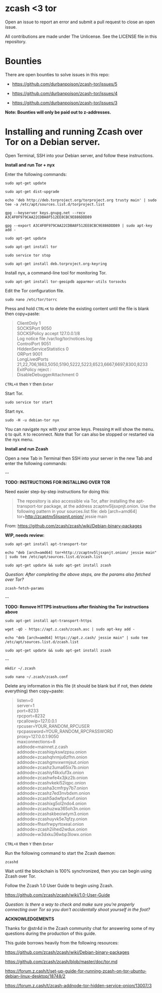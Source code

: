 # zcash <3 tor

Open an issue to report an error and submit a pull request to close an open issue.

All contributions are made under The Unlicense. See the LICENSE file in this repository.

# Bounties

There are open bounties to solve issues in this repo:

- https://github.com/durbanpoison/zcash-tor/issues/5

- https://github.com/durbanpoison/zcash-tor/issues/4

- https://github.com/durbanpoison/zcash-tor/issues/3

**Note: Bounties will only be paid out to z-addresses.**

# Installing and running Zcash over Tor on a Debian server.

Open Terminal, SSH into your Debian server, and follow these instructions.

**Install and run Tor + nyx**

Enter the following commands:

`sudo apt-get update`

`sudo apt-get dist-upgrade`

`echo 'deb http://deb.torproject.org/torproject.org trusty main' | sudo tee -a /etc/apt/sources.list.d/torproject.list`

`gpg --keyserver keys.gnupg.net --recv A3C4F0F979CAA22CDBA8F512EE8CBC9E886DDD89`

`gpg --export A3C4F0F979CAA22CDBA8F512EE8CBC9E886DDD89 | sudo apt-key add -`

`sudo apt-get update`

`sudo apt-get install tor`

`sudo service tor stop`

`sudo apt-get install deb.torproject.org-keyring`

Install nyx, a command-line tool for monitoring Tor.

`sudo apt-get install tor-geoipdb apparmor-utils torsocks`

Edit the Tor configuration file.

`sudo nano /etc/tor/torrc`

Press and hold `CTRL+K` to delete the existing content until the file is blank then copy+paste:

> ClientOnly 1  
> SOCKSPort 9050  
> SOCKSPolicy accept 127.0.0.1/8  
> Log notice file /var/log/tor/notices.log  
> ControlPort 9051  
> HiddenServiceStatistics 0  
> ORPort 9001  
> LongLivedPorts 21,22,706,1863,5050,5190,5222,5223,6523,6667,6697,8300,8233  
> ExitPolicy reject *:*  
> DisableDebuggerAttachment 0  

`CTRL+X` then `Y` then `Enter`

Start Tor.

`sudo service tor start`

Start nyx.

`sudo -H -u debian-tor nyx`

You can navigate nyx with your arrow keys. Pressing `M` will show the menu. `Q` to quit. `R` to reconnect. Note that Tor can also be stopped or restarted via the nyx menu.

**Install and run Zcash**

Open a new Tab in Terminal then SSH into your server in the new Tab and enter the following commands:

--

**TODO: INSTRUCTIONS FOR INSTALLING OVER TOR**

Need easier step-by-step instructions for doing this:

> The repository is also accessible via Tor, after installing the apt-transport-tor package, at the address zcaptnv5ljsxpnjt.onion. Use the following pattern in your sources.list file: deb [arch=amd64] tor+http://zcaptnv5ljsxpnjt.onion/ jessie main

From: https://github.com/zcash/zcash/wiki/Debian-binary-packages

**WIP, needs review:**

`sudo apt-get install apt-transport-tor`

`echo "deb [arch=amd64] tor+http://zcaptnv5ljsxpnjt.onion/ jessie main" | sudo tee /etc/apt/sources.list.d/zcash.list`

`sudo apt-get update && sudo apt-get install zcash`

*Question: After completing the above steps, are the params also fetched over Tor?*

`zcash-fetch-params`

--

**TODO: Remove HTTPS instructions after finishing the Tor instructions above**

`sudo apt-get install apt-transport-https`

`wget -qO - https://apt.z.cash/zcash.asc | sudo apt-key add -`

`echo "deb [arch=amd64] https://apt.z.cash/ jessie main" | sudo tee /etc/apt/sources.list.d/zcash.list`

`sudo apt-get update && sudo apt-get install zcash`

--

`mkdir ~/.zcash`

`sudo nano ~/.zcash/zcash.conf`

Delete any information in this file (it should be blank but if not, then delete everything) then copy+paste:

> listen=0  
> server=1  
> port=8233  
> rpcport=8232  
> rpcallowip=127.0.0.1  
> rpcuser=YOUR_RANDOM_RPCUSER  
> rpcpassword=YOUR_RANDOM_RPCPASSWORD  
> proxy=127.0.0.1:9050  
> maxconnections=8  
> addnode=mainnet.z.cash  
> addnode=zcashiqykswlzpsu.onion  
> addnode=zcashqhrmju6zfhn.onion  
> addnode=zcashgmvxwrmjsut.onion  
> addnode=zcashz3uma65ix7b.onion  
> addnode=zcashiyf4kxluf3x.onion  
> addnode=zcashwfe4x3jkz2b.onion  
> addnode=zcashvkeki52iqpc.onion  
> addnode=zcasha3cmfrpy7b7.onion  
> addnode=zcashz7ed3nvbdxm.onion  
> addnode=zcash5adwfpxfuvf.onion  
> addnode=zcashixg5ol2ndo4.onion  
> addnode=zcashuzwa365oh3n.onion  
> addnode=zcashskbeoiwtym3.onion  
> addnode=zcashuyvk5e7qfzy.onion  
> addnode=fhsxfrwpyrtoxeal.onion  
> addnode=zcash2iihed2wdux.onion  
> addnode=w3dxku36wbp3lowx.onion  

`CTRL+X` then `Y` then `Enter`

Run the following command to start the Zcash daemon:

`zcashd`

Wait until the blockchain is 100% synchronized, then you can begin using Zcash over Tor.

Follow the Zcash 1.0 User Guide to begin using Zcash.

https://github.com/zcash/zcash/wiki/1.0-User-Guide

*Question: Is there a way to check and make sure you're properly connecting over Tor so you don't accidentally shoot yourself in the foot?*

**ACKNOWLEDGEMENTS**

Thanks for @str4d in the Zcash community chat for answering some of my questions during the production of this guide.

This guide borrows heavily from the following resources:

https://github.com/zcash/zcash/wiki/Debian-binary-packages

https://github.com/zcash/zcash/blob/master/doc/tor.md

https://forum.z.cash/t/set-up-guide-for-running-zcash-on-tor-ubuntu-debian-linux-desktop/18748/2

https://forum.z.cash/t/zcash-addnode-tor-hidden-service-onion/13007/3
